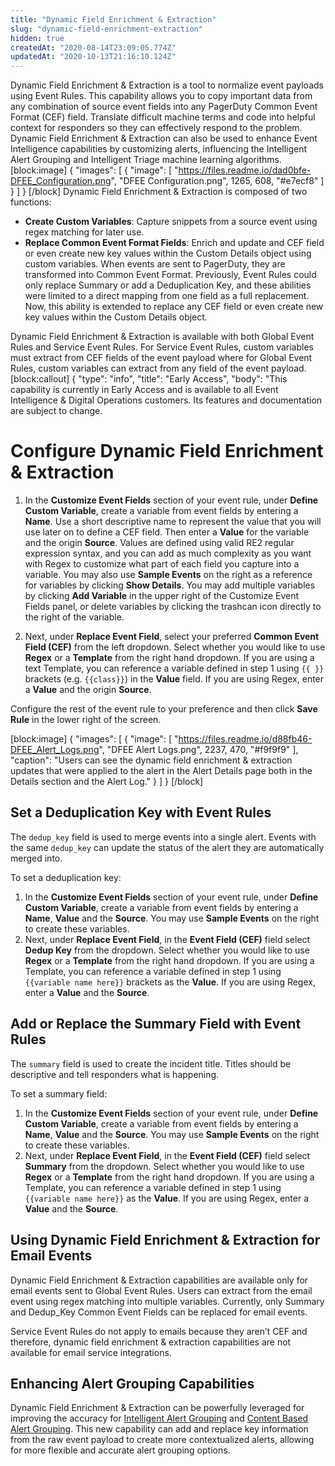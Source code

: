 ```yaml
---
title: "Dynamic Field Enrichment & Extraction"
slug: "dynamic-field-enrichment-extraction"
hidden: true
createdAt: "2020-08-14T23:09:05.774Z"
updatedAt: "2020-10-13T21:16:10.124Z"
---
```

Dynamic Field Enrichment & Extraction is a tool to normalize event payloads using Event Rules. This capability allows you to copy important data from any combination of source event fields into any PagerDuty Common Event Format (CEF) field. Translate difficult machine terms and code into helpful context for responders so they can effectively respond to the problem. Dynamic Field Enrichment & Extraction can also be used to enhance Event Intelligence capabilities by customizing alerts, influencing the Intelligent Alert Grouping and Intelligent Triage machine learning algorithms. 
[block:image]
{
  "images": [
    {
      "image": [
        "https://files.readme.io/dad0bfe-DFEE_Configuration.png",
        "DFEE Configuration.png",
        1265,
        608,
        "#e7ecf8"
      ]
    }
  ]
}
[/block]
Dynamic Field Enrichment & Extraction is composed of two functions:

* **Create Custom Variables**: Capture snippets from a source event using regex matching for later use.
* **Replace Common Event Format Fields**: Enrich and update and CEF field or even create new key values within the Custom Details object using custom variables. When events are sent to PagerDuty, they are transformed into Common Event Format. Previously, Event Rules could only replace Summary or add a Deduplication Key, and these abilities were limited to a direct mapping from one field as a full replacement. Now, this ability is extended to replace any CEF field or even create new key values within the Custom Details object.

Dynamic Field Enrichment & Extraction is available with both Global Event Rules and Service Event Rules. For Service Event Rules, custom variables must extract from CEF fields of the event payload where for Global Event Rules, custom variables can extract from any field of the event payload.
[block:callout]
{
  "type": "info",
  "title": "Early Access",
  "body": "This capability is currently in Early Access and is available to all Event Intelligence & Digital Operations customers. Its features and documentation are subject to change.
</Callout>


# Configure Dynamic Field Enrichment & Extraction

1. In the **Customize Event Fields** section of your event rule, under **Define Custom Variable**, create a variable from event fields by entering a **Name**. Use a short descriptive name to represent the value that you will use later on to define a CEF field. Then enter a **Value** for the variable and the origin **Source**. Values are defined using valid RE2 regular expression syntax, and you can add as much complexity as you want with Regex to customize what part of each field you capture into a variable. You may also use **Sample Events** on the right as a reference for variables by clicking **Show Details**. You may add multiple variables by clicking **Add Variable** in the upper right of the Customize Event Fields panel, or delete variables by clicking the trashcan icon directly to the right of the variable.

2. Next, under **Replace Event Field**, select your preferred **Common Event Field (CEF)** from the left dropdown. Select whether you would like to use **Regex** or a **Template** from the right hand dropdown. If you are using a text Template, you can reference a variable defined in step 1 using `{{ }}` brackets (e.g. `{{class}}`) in the **Value** field. If you are using Regex, enter a **Value** and the origin **Source**.

Configure the rest of the event rule to your preference and then click **Save Rule** in the lower right of the screen.

[block:image]
{
  "images": [
    {
      "image": [
        "https://files.readme.io/d88fb46-DFEE_Alert_Logs.png",
        "DFEE Alert Logs.png",
        2237,
        470,
        "#f9f9f9"
      ],
      "caption": "Users can see the dynamic field enrichment & extraction updates that were applied to the alert in the Alert Details page both in the Details section and the Alert Log."
    }
  ]
}
[/block]
## Set a Deduplication Key with Event Rules

The `dedup_key` field is used to merge events into a single alert. Events with the same `dedup_key` can update the status of the alert they are automatically merged into.

To set a deduplication key:

1. In the **Customize Event Fields** section of your event rule, under **Define Custom Variable**, create a variable from event fields by entering a **Name**, **Value** and the **Source**. You may use **Sample Events** on the right to create these variables.
2. Next, under **Replace Event Field**, in the **Event Field (CEF)** field select **Dedup Key** from the dropdown. Select whether you would like to use **Regex** or a **Template** from the right hand dropdown. If you are using a Template, you can reference a variable defined in step 1 using `{{variable name here}}` brackets as the **Value**. If you are using Regex, enter a **Value** and the **Source**.

## Add or Replace the Summary Field with Event Rules

The `summary` field is used to create the incident title. Titles should be descriptive and tell responders what is happening.

To set a summary field:

1. In the **Customize Event Fields** section of your event rule, under **Define Custom Variable**, create a variable from event fields by entering a **Name**, **Value** and the **Source**. You may use **Sample Events** on the right to create these variables.
2. Next, under **Replace Event Field**, in the **Event Field (CEF)** field select **Summary** from the dropdown. Select whether you would like to use **Regex** or a **Template** from the right hand dropdown. If you are using a Template, you can reference a variable defined in step 1 using `{{variable name here}}` as the **Value**. If you are using Regex, enter a **Value** and the **Source**.

## Using Dynamic Field Enrichment & Extraction for Email Events

Dynamic Field Enrichment & Extraction capabilities are available only for email events sent to Global Event Rules. Users can extract from the email event using regex matching into multiple variables. Currently, only Summary and Dedup_Key Common Event Fields can be replaced for email events.

Service Event Rules do not apply to emails because they aren’t CEF and therefore, dynamic field enrichment & extraction capabilities are not available for email service integrations. 


## Enhancing Alert Grouping Capabilities

Dynamic Field Enrichment & Extraction can be powerfully leveraged for improving the accuracy for [Intelligent Alert Grouping](https://support.pagerduty.com/docs/intelligent-alert-grouping) and [Content Based Alert Grouping](https://support.pagerduty.com/docs/content-based-alert-grouping). This new capability can add and replace key information from the raw event payload to create more contextualized alerts, allowing for more flexible and accurate alert grouping options.